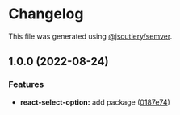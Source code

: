 # Changelog

This file was generated using [@jscutlery/semver](https://github.com/jscutlery/semver).

## 1.0.0 (2022-08-24)


### Features

* **react-select-option:** add package ([0187e74](https://gitlab.migoinc.com/migotv/paintbox/commit/0187e7480e4feb7a611e8b9cf89294d225ebb45d))
